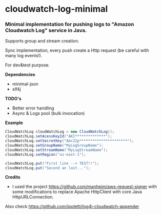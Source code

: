 # cloudwatch-log-minimal

### Minimal implementation for pushing logs to "Amazon Cloudwatch Log" service in Java. ###

Supports group and stream creation.

Sync implementation, every push create a Http request (be careful with many log events!).

For dev&test purpose.

**Dependencies**
* minimal-json
* slf4j

**TODO's**
* Better error handling
* Async & Logs pool (bulk invocation) 

**Example**

```java
CloudWatchLog cloudWatchLog = new CloudWatchLog();
cloudWatchLog.setAcessKeyId("AKI**************");
cloudWatchLog.setSecretKey("Abc22p**********************");
cloudWatchLog.setGroupName("MyLogGroupName");
cloudWatchLog.setStreamName("MyLogStreamName");
cloudWatchLog.setRegion("us-east-1");

cloudWatchLog.put("First line --> TEST!!");
cloudWatchLog.put("Second an last...");
```

**Credits**
* I used the project https://github.com/manheim/aws-request-signer with some modifications to replace Apache HttpClient with core Java HttpURLConnection.

Also check https://github.com/ipoletti/log4j-cloudwatch-appender
